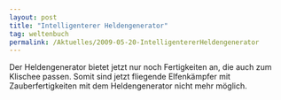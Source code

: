 ```yaml
---
layout: post
title: "Intelligenterer Heldengenerator"
tag: weltenbuch
permalink: /Aktuelles/2009-05-20-IntelligentererHeldengenerator
---
```



Der Heldengenerator bietet jetzt nur noch Fertigkeiten an, die auch zum Klischee passen. Somit sind jetzt fliegende Elfenkämpfer mit Zauberfertigkeiten mit dem Heldengenerator nicht mehr möglich.


